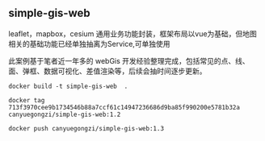 ## simple-gis-web

leaflet，mapbox，cesium 通用业务功能封装，框架布局以vue为基础，但地图相关的基础功能已经单独抽离为Service,可单独使用

此案例基于笔者近一年多的 webGis 开发经验整理完成，包括常见的点、线、面、弹框、数据可视化、差值渲染等，后续会抽时间逐步更新。

```bin
docker build -t simple-gis-web  .

docker tag 713f3970cee9b1734546b88a7ccf61c14947236686d9ba85f990200e5781b32a canyuegongzi/simple-gis-web:1.2

docker push canyuegongzi/simple-gis-web:1.3

```
